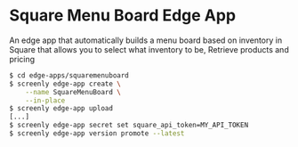 # Square Menu Board Edge App

An edge app that automatically builds a menu board based on inventory in Square that allows you to select what inventory to be, Retrieve products and pricing 


```bash
$ cd edge-apps/squaremenuboard
$ screenly edge-app create \
    --name SquareMenuBoard \
    --in-place
$ screenly edge-app upload
[...]
$ screenly edge-app secret set square_api_token=MY_API_TOKEN
$ screenly edge-app version promote --latest
```
